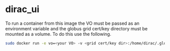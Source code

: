 # dirac_ui
To run a container from this image the VO must be passed as an environment variable and the globus grid cert/key directory must be mounted as a volume. To do this use the following.

```bash
sudo docker run -e vo=<your VO> -v <grid cert/key dir>:/home/dirac/.globus -it dirac_ui
```

